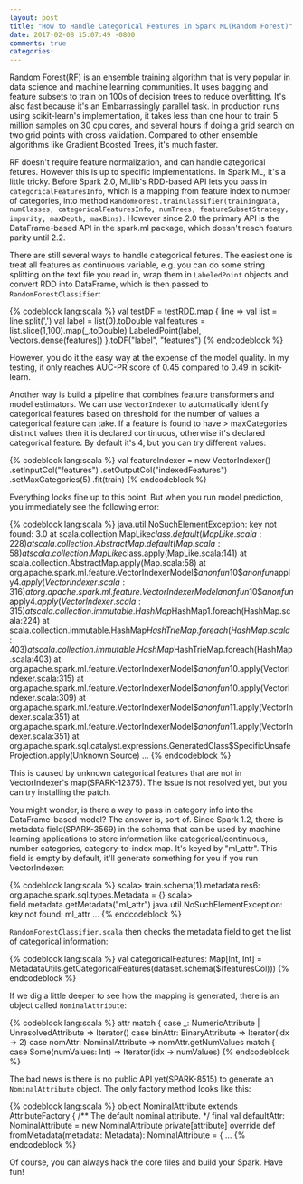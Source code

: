 ```yaml
---
layout: post
title: "How to Handle Categorical Features in Spark ML(Random Forest)"
date: 2017-02-08 15:07:49 -0800
comments: true
categories: 
---
```


Random Forest(RF) is an ensemble training algorithm that is very popular in data science and machine learning communities. It uses bagging and feature subsets to train on 100s of decision trees to reduce overfitting. It's also fast because it's an Embarrassingly parallel task. In production runs using scikit-learn's implementation, it takes less than one hour to train 5 million samples on 30 cpu cores, and several hours if doing a grid search on two grid points with cross validation. Compared to other ensemble algorithms like Gradient Boosted Trees, it's much faster.

RF doesn't require feature normalization, and can handle categorical fetures. However this is up to specific implementations. In Spark ML, it's a little tricky. Before Spark 2.0, MLlib's RDD-based API lets you pass in `categoricalFeaturesInfo`, which is a mapping from feature index to number of categories, into method `RandomForest.trainClassifier(trainingData, numClasses, categoricalFeaturesInfo, numTrees, featureSubsetStrategy, impurity, maxDepth, maxBins)`. However since 2.0 the primary API is the DataFrame-based API in the spark.ml package, which doesn't reach feature parity until 2.2.

There are still several ways to handle categorical fetures. The easiest one is treat all features as continuous variable, e.g. you can do some string splitting on the text file you read in, wrap them in `LabeledPoint` objects and convert RDD into DataFrame, which is then passed to `RandomForestClassifier`:

{% codeblock lang:scala %}
    val testDF = testRDD.map { line =>
      val list = line.split(',')
      val label = list(0).toDouble
      val features = list.slice(1,100).map(_.toDouble)
      LabeledPoint(label, Vectors.dense(features))
    }.toDF("label", "features")
{% endcodeblock %}

However, you do it the easy way at the expense of the model quality. In my testing, it only reaches AUC-PR score of 0.45 compared to 0.49 in scikit-learn. 

Another way is build a pipeline that combines feature transformers and model estimators. We can use `VectorIndexer` to automatically identify categorical features based on threshold for the number of values a categorical feature can take. If a feature is found to have > maxCategories distinct values then it is declared continuous, otherwise it's declared categorical feature. By default it's 4, but you can try different values:

{% codeblock lang:scala %}
    val featureIndexer = new VectorIndexer()
      .setInputCol("features")
      .setOutputCol("indexedFeatures")
      .setMaxCategories(5)
      .fit(train)
{% endcodeblock %}

Everything looks fine up to this point. But when you run model prediction, you immediately see the following error:

{% codeblock lang:scala %}
 java.util.NoSuchElementException: key not found: 3.0
 	at scala.collection.MapLike$class.default(MapLike.scala:228)
	at scala.collection.AbstractMap.default(Map.scala:58)
	at scala.collection.MapLike$class.apply(MapLike.scala:141)
	at scala.collection.AbstractMap.apply(Map.scala:58)
	at org.apache.spark.ml.feature.VectorIndexerModel$$anonfun$10$$anonfun$apply$4.apply(VectorIndexer.scala:316)
	at org.apache.spark.ml.feature.VectorIndexerModel$$anonfun$10$$anonfun$apply$4.apply(VectorIndexer.scala:315)
	at scala.collection.immutable.HashMap$HashMap1.foreach(HashMap.scala:224)
	at scala.collection.immutable.HashMap$HashTrieMap.foreach(HashMap.scala:403)
	at scala.collection.immutable.HashMap$HashTrieMap.foreach(HashMap.scala:403)
	at org.apache.spark.ml.feature.VectorIndexerModel$$anonfun$10.apply(VectorIndexer.scala:315)
	at org.apache.spark.ml.feature.VectorIndexerModel$$anonfun$10.apply(VectorIndexer.scala:309)
	at org.apache.spark.ml.feature.VectorIndexerModel$$anonfun$11.apply(VectorIndexer.scala:351)
	at org.apache.spark.ml.feature.VectorIndexerModel$$anonfun$11.apply(VectorIndexer.scala:351)
	at org.apache.spark.sql.catalyst.expressions.GeneratedClass$SpecificUnsafeProjection.apply(Unknown Source)
	...
{% endcodeblock %}

This is caused by unknown categorical features that are not in VectorIndexer's map(SPARK-12375). The issue is not resolved yet, but you can try installing the patch.

You might wonder, is there a way to pass in category info into the DataFrame-based model? The answer is, sort of. Since Spark 1.2, there is metadata field(SPARK-3569) in the schema that can be used by machine learning applications to store information like categorical/continuous, number categories, category-to-index map. It's keyed by "ml_attr". This field is empty by default, it'll generate something for you if you run VectorIndexer:

{% codeblock lang:scala %}
scala> train.schema(1).metadata
res6: org.apache.spark.sql.types.Metadata = {}
scala> field.metadata.getMetadata("ml_attr")
java.util.NoSuchElementException: key not found: ml_attr
...
{% endcodeblock %}

`RandomForestClassifier.scala` then checks the metadata field to get the list of categorical information:

{% codeblock lang:scala %}
    val categoricalFeatures: Map[Int, Int] =
      MetadataUtils.getCategoricalFeatures(dataset.schema($(featuresCol)))
{% endcodeblock %}

If we dig a little deeper to see how the mapping is generated, there is an object called `NominalAttribute`:

{% codeblock lang:scala %}
          attr match {
            case _: NumericAttribute | UnresolvedAttribute => Iterator()
            case binAttr: BinaryAttribute => Iterator(idx -> 2)
            case nomAttr: NominalAttribute =>
              nomAttr.getNumValues match {
                case Some(numValues: Int) => Iterator(idx -> numValues)
{% endcodeblock %}

The bad news is there is no public API yet(SPARK-8515) to generate an `NominalAttribute` object. The only factory method looks like this:

{% codeblock lang:scala %}
  object NominalAttribute extends AttributeFactory {
	   /** The default nominal attribute. */
	   final val defaultAttr: NominalAttribute = new NominalAttribute
	   private[attribute] override def fromMetadata(metadata: Metadata): NominalAttribute = {
	...
{% endcodeblock %}
 
Of course, you can always hack the core files and build your Spark. Have fun!




